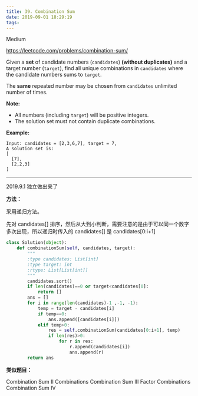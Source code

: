 ```yaml
---
title: 39. Combination Sum
date: 2019-09-01 18:29:19
tags:
---
```


Medium

https://leetcode.com/problems/combination-sum/

Given a **set** of candidate numbers (`candidates`) **(without duplicates)** and a target number (`target`), find all unique combinations in `candidates` where the candidate numbers sums to `target`.

The **same** repeated number may be chosen from `candidates` unlimited number of times.

**Note:**

- All numbers (including `target`) will be positive integers.
- The solution set must not contain duplicate combinations.

**Example:**

```
Input: candidates = [2,3,6,7], target = 7,
A solution set is:
[
  [7],
  [2,2,3]
]
```

---

2019.9.1 独立做出来了

**方法：**

采用递归方法。

先对 candidates[] 排序，然后从大到小判断，需要注意的是由于可以同一个数字多次出现，所以递归时传入的 candidates[] 是 candidates[0:i+1]

```python
class Solution(object):
    def combinationSum(self, candidates, target):
        """
        :type candidates: List[int]
        :type target: int
        :rtype: List[List[int]]
        """
        candidates.sort()
        if len(candidates)==0 or target<candidates[0]:
            return []
        ans = []
        for i in range(len(candidates)-1 ,-1, -1):
            temp = target - candidates[i]
            if temp==0:
                ans.append([candidates[i]])
            elif temp>0:
                res = self.combinationSum(candidates[0:i+1], temp)
                if len(res)>0:
                    for r in res:
                        r.append(candidates[i])
                        ans.append(r)
        return ans
```



**类似题目：**

Combination Sum II
Combinations
Combination Sum III
Factor Combinations
Combination Sum IV